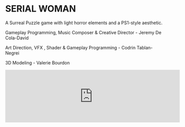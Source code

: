 # SERIAL WOMAN

A Surreal Puzzle game with light horror elements and a PS1-style aesthetic.

Gameplay Programming, Music Composer & Creative Director - Jeremy De Cola-David

Art Direction, VFX , Shader & Gameplay Programming - Codrin Tablan-Negrei 

3D Modeling - Valerie Bourdon

<iframe frameborder="0" src="https://itch.io/embed/1336206?linkback=true&amp;bg_color=000000&amp;fg_color=ffffff&amp;border_color=ffffff" width="552" height="167"><a href="https://jeremydecola.itch.io/serialwoman">Serial Woman by jeremydecola</a></iframe>
